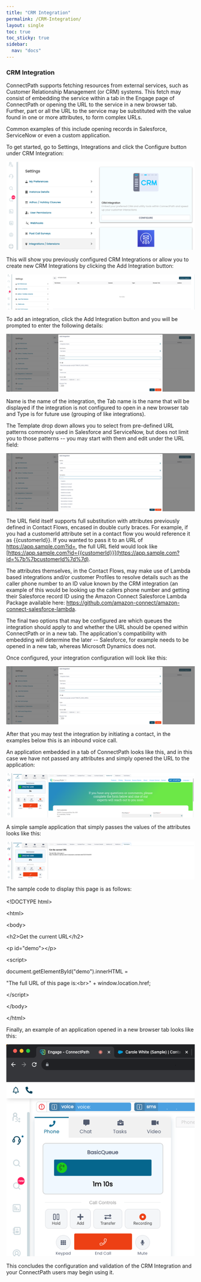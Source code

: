```yaml
---
title: "CRM Integration"
permalink: /CRM-Integration/
layout: single
toc: true
toc_sticky: true
sidebar:
  nav: "docs"
---
```


### CRM Integration

ConnectPath supports fetching resources from external services, such as
Customer Relationship Management (or CRM) systems. This fetch may
consist of embedding the service within a tab in the Engage page of
ConnectPath or opening the URL to the service in a new browser tab.
Further, part or all the URL to the service may be substituted with the
value found in one or more attributes, to form complex URLs.

Common examples of this include opening records in Salesforce,
ServiceNow or even a custom application.

To get started, go to Settings, Integrations and click the Configure
button under CRM Integration:

![](./CRM-Integration/media/rId20.png)

This will show you previously configured CRM Integrations or allow you
to create new CRM Integrations by clicking the Add Integration button:

![](./CRM-Integration/media/rId23.png)

To add an integration, click the Add Integration button and you will be
prompted to enter the following details:

![](./CRM-Integration/media/rId26.png)

Name is the name of the integration, the Tab name is the name that will
be displayed if the integration is not configured to open in a new
browser tab and Type is for future use (grouping of like integrations).

The Template drop down allows you to select from pre-defined URL
patterns commonly used in Salesforce and ServiceNow, but does not limit
you to those patterns -- you may start with them and edit under the URL
field:

![](./CRM-Integration/media/rId29.png)

The URL field itself supports full substitution with attributes
previously defined in Contact Flows, encased in double curly braces. For
example, if you had a customerId attribute set in a contact flow you
would reference it as {{customerId}}. If you wanted to pass it to an URL
of <https://app.sample.com?id=>, the full URL field would look like
[https://app.sample.com?id={{customerId}}](https://app.sample.com?id=%7b%7bcustomerId%7d%7d).

The attributes themselves, in the Contact Flows, may make use of Lambda
based integrations and/or customer Profiles to resolve details such as
the caller phone number to an ID value known by the CRM integration (an
example of this would be looking up the callers phone number and getting
their Salesforce record ID using the Amazon Connect Salesforce Lambda
Package available here:
<https://github.com/amazon-connect/amazon-connect-salesforce-lambda>.

The final two options that may be configured are which queues the
integration should apply to and whether the URL should be opened within
ConnectPath or in a new tab. The application's compatibility with
embedding will determine the later -- Salesforce, for example needs to
be opened in a new tab, whereas Microsoft Dynamics does not.

Once configured, your integration configuration will look like this:

![](./CRM-Integration/media/rId26.png)

After that you may test the integration by initiating a contact, in the
examples below this is an inbound voice call.

An application embedded in a tab of ConnectPath looks like this, and in
this case we have not passed any attributes and simply opened the URL to
the application:

![](./CRM-Integration/media/rId37.png)

A simple sample application that simply passes the values of the
attributes looks like this:

![](./CRM-Integration/media/rId40.png)

The sample code to display this page is as follows:\
\
\<!DOCTYPE html\>

\<html\>

\<body\>

\<h2\>Get the current URL\</h2\>

\<p id=\"demo\"\>\</p\>

\<script\>

document.getElementById(\"demo\").innerHTML =

\"The full URL of this page is:\<br\>\" + window.location.href;

\</script\>

\</body\>

\</html\>

Finally, an example of an application opened in a new browser tab looks
like this:

![](./CRM-Integration/media/rId43.png)

This concludes the configuration and validation of the CRM Integration
and your ConnectPath users may begin using it.